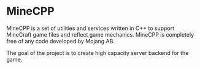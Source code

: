 # MineCPP

MineCPP is a set of utilities and services written in C++ to support MineCraft game files and
 reflect game mechanics. MineCPP is completely free of any code developed by Mojang AB.
 
 The goal of the project is to create high capacity server backend for the game.
